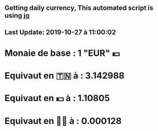 ## Getting daily currency, This automated script is using [jq](https://stedolan.github.io/jq/)
## Last Update:  2019-10-27 à 11:00:02
 # Monaie de base : 1 "EUR" 💶 
 # Equivaut en 🇹🇳 à :  3.142988 
 # Equivaut en 💵 à : 1.10805
 # Equivaut en 🐱‍💻 à :  0.000128
